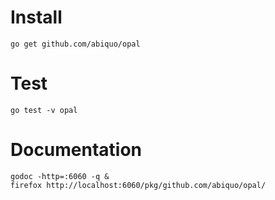# Install

```
go get github.com/abiquo/opal
```

# Test

```
go test -v opal
```

# Documentation

```
godoc -http=:6060 -q &
firefox http://localhost:6060/pkg/github.com/abiquo/opal/
```

